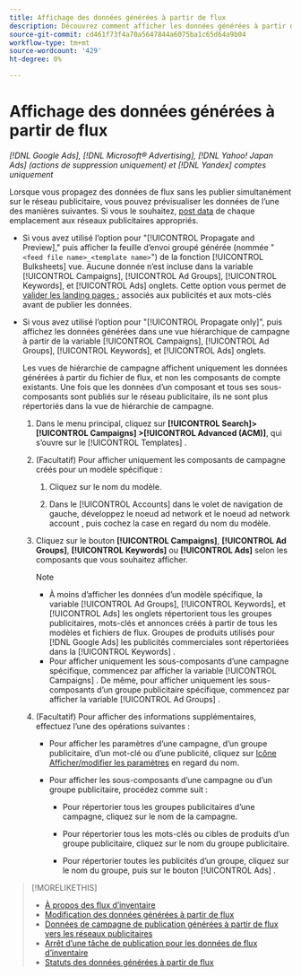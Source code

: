 ```yaml
---
title: Affichage des données générées à partir de flux
description: Découvrez comment afficher les données générées à partir de flux de données d’inventaire.
source-git-commit: cd461f73f4a70a5647844a6075ba1c65d64a9b04
workflow-type: tm+mt
source-wordcount: '429'
ht-degree: 0%

---
```


# Affichage des données générées à partir de flux

*[!DNL Google Ads], [!DNL Microsoft® Advertising], [!DNL Yahoo! Japan Ads] (actions de suppression uniquement) et [!DNL Yandex] comptes uniquement*

Lorsque vous propagez des données de flux sans les publier simultanément sur le réseau publicitaire, vous pouvez prévisualiser les données de l’une des manières suivantes. Si vous le souhaitez, [post data](propagated-data-post.md) de chaque emplacement aux réseaux publicitaires appropriés.

* Si vous avez utilisé l’option pour &quot;[!UICONTROL Propagate and Preview],&quot; puis afficher la feuille d’envoi groupé générée (nommée &quot;`<feed file name>_<template name>`&quot;) de la fonction [!UICONTROL Bulksheets] vue. Aucune donnée n’est incluse dans la variable [!UICONTROL Campaigns], [!UICONTROL Ad Groups], [!UICONTROL Keywords], et [!UICONTROL Ads] onglets. Cette option vous permet de [valider les landing pages ;](/help/search-social-commerce/campaign-management/bulksheets/bulksheet-validate-landing-pages.md) associés aux publicités et aux mots-clés avant de publier les données.

* Si vous avez utilisé l’option pour &quot;[!UICONTROL Propagate only]&quot;, puis affichez les données générées dans une vue hiérarchique de campagne à partir de la variable [!UICONTROL Campaigns], [!UICONTROL Ad Groups], [!UICONTROL Keywords], et [!UICONTROL Ads] onglets.

   Les vues de hiérarchie de campagne affichent uniquement les données générées à partir du fichier de flux, et non les composants de compte existants. Une fois que les données d’un composant et tous ses sous-composants sont publiés sur le réseau publicitaire, ils ne sont plus répertoriés dans la vue de hiérarchie de campagne.

   1. Dans le menu principal, cliquez sur **[!UICONTROL Search]> [!UICONTROL Campaigns] >[!UICONTROL Advanced (ACM)]**, qui s’ouvre sur le [!UICONTROL Templates] .

   1. (Facultatif) Pour afficher uniquement les composants de campagne créés pour un modèle spécifique :

      1. Cliquez sur le nom du modèle.

      1. Dans le [!UICONTROL Accounts] dans le volet de navigation de gauche, développez le noeud ad network et le noeud ad network account , puis cochez la case en regard du nom du modèle.
   1. Cliquez sur le bouton **[!UICONTROL Campaigns]**, **[!UICONTROL Ad Groups]**, **[!UICONTROL Keywords]** ou **[!UICONTROL Ads]** selon les composants que vous souhaitez afficher.

      >[!NOTE]
      >
      >* À moins d’afficher les données d’un modèle spécifique, la variable [!UICONTROL Ad Groups], [!UICONTROL Keywords], et [!UICONTROL Ads] les onglets répertorient tous les groupes publicitaires, mots-clés et annonces créés à partir de tous les modèles et fichiers de flux. Groupes de produits utilisés pour [!DNL Google Ads] les publicités commerciales sont répertoriées dans la [!UICONTROL Keywords] .
      >* Pour afficher uniquement les sous-composants d’une campagne spécifique, commencez par afficher la variable [!UICONTROL Campaigns] . De même, pour afficher uniquement les sous-composants d’un groupe publicitaire spécifique, commencez par afficher la variable [!UICONTROL Ad Groups] .


   1. (Facultatif) Pour afficher des informations supplémentaires, effectuez l’une des opérations suivantes :

      * Pour afficher les paramètres d’une campagne, d’un groupe publicitaire, d’un mot-clé ou d’une publicité, cliquez sur [Icône Afficher/modifier les paramètres](/help/search-social-commerce/assets/settings.png "Icône Afficher/modifier les paramètres") en regard du nom.

      * Pour afficher les sous-composants d’une campagne ou d’un groupe publicitaire, procédez comme suit :

         * Pour répertorier tous les groupes publicitaires d’une campagne, cliquez sur le nom de la campagne.

         * Pour répertorier tous les mots-clés ou cibles de produits d’un groupe publicitaire, cliquez sur le nom du groupe publicitaire.

         * Pour répertorier toutes les publicités d’un groupe, cliquez sur le nom du groupe, puis sur le bouton [!UICONTROL Ads] .


>[!MORELIKETHIS]
>
>* [À propos des flux d’inventaire](inventory-feeds-about.md)
>* [Modification des données générées à partir de flux](propagated-data-edit.md)
>* [Données de campagne de publication générées à partir de flux vers les réseaux publicitaires](propagated-data-post.md)
>* [Arrêt d’une tâche de publication pour les données de flux d’inventaire](stop-job.md)
>* [Statuts des données générées à partir de flux](propagated-data-status.md)


